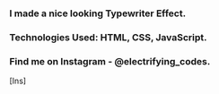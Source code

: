 ### I made a nice looking Typewriter Effect.

### Technologies Used: HTML, CSS, JavaScript.

### Find me on Instagram - @electrifying_codes.

[Ins]